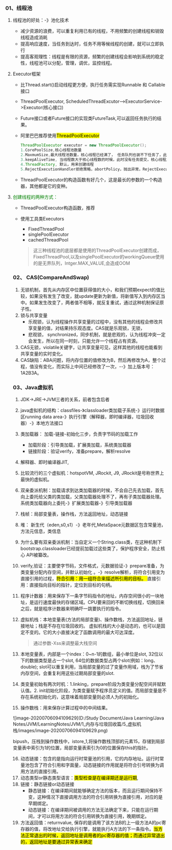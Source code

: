 ### 01、线程池

1. 线程池的好处：-》池化技术
   * 减少资源的浪费，可以重复利用已有的线程，不用频繁的创建线程和销毁线程造成消耗
   * 提高响应速度，当任务到达时，任务不用等候线程的创建，就可以立即执行
   * 提高客观理性：线程是有限的资源，频繁的创建线程会影响到系统的稳定性，线程池可以分配，管理，调优，监控线程。

2. Executor框架

   * 比Thread.start()启动线程更方便，执行任务需实现Runnable 和 Callable接口

   * ThreadPoolExecutor, ScheduledThreadExcutor-->ExecutorService->Executor(核心接口)

   * Future接口或者Future接口的实现类FutureTask,可以返回任务执行的结果。

   * 阿里巴巴推荐使用<mark>ThreadPoolExecutor</mark>

     ```java
     ThreadPoolExecutor executor = new ThreadPoolExecutor();
     1.CorePoolSize,核心线程池数量
     2.MaxmumSize,最大线程池数量，核心线程已经满了， 任务队列也装不下任务了，此时就会使用最大线程池数量。
     3.keepAliveTime, 当线程数大于核心线程数的时候，此时没有任务提交，核心线程之外的空闲线程在keepAlive时间之后才会被销毁。
     4.ThreadFactory, 默认，用来创建线程
     5.RejectExecutionHandler拒绝策略，abortPolicy，抛出异常，RejectExecutorException,     
     ```

   * ThreadPoolExecutor的构造函数有好几个，这是最长的参数的一个构造器，其他都是它的变种。
   
3. <font color = green>创建线程的两种方式：</font>
   
   * ThreadPoolExecutor构造函数，推荐
   
   * 使用工具类Executors
   
     * FixedThreadPool
     * singlePoolExecutor
     * cachedThreadPool
   
     >这三种线程池的底层都是使用的ThreadPoolExecutor创建而成，FixedThreadPool,以及singlePoolExecutor的workingQueue使用的是无界队列，Intger.MAX_VALUE,会造成OOM
   
   ### 02、 CAS(CompareAndSwap)
   
   1. 无锁机制，首先从内存区中位置获得值的大小，和我们预期expect的值比较，如果没有发生了改变，就update更新为新值，将新值写入到内存区当中。如果发生改变了，两者值不相等，就反复重试，通过这种机制保证原子性。
   2. 锁与共享变量
      * 乐观锁，认为线程操作共享变量的过程中，没有其他的线程会修改共享变量的值，对结果持乐观态度。CAS就是乐观锁，无锁，
      * 悲观锁， synchronized，同步机制，就是悲观的，认为线程冲突一定会发生，所以在同一时刻，只能允许一个线程占有资源。
   3. CAS无锁，violatile关键字，让共享变量可见，这样其他的线程也能看到共享变量的实时变化。
   4. CAS缺陷：ABA问题，将内存位置的值修改为B，然后再修改为A，整个过程，值没有变化，而实际上中间已经修改了一次，--》加上版本号：1A2B3A。
   
   ### 03、Java虚拟机
   
   1. JDK->JRE->JVM三者的关系，前者包含后者
   
   2. java虚拟机的结构：classfiles-》classloader类加载子系统-》运行时数据区running data area-》执行引擎（解释器，即时编译器，垃圾回收器）-》本地方法接口
   
   3. 类加载器： 加载-链接-初始化三步，负责字节码的加载工作
   
      * 加载阶段：引导类加载，扩展类加载，系统类加载器
      * 链接阶段：验证verify，准备prepare，解析resolve
   
   4. 解释器、即时编译器JIT,
   
   5. 比较流行的三个虚拟机：hotspotVM, JRockit, J9, JRockit是号称世界上最快的虚拟机。
   
   6. 双亲委派机制：加载请求到达类加载器的时候，不会自己先去加载，首先向上委托给父类的类加载，父类加载器处理不了，再有子类加载器处理。系统类加载器向上委托-》扩展类加载器-》引导类加载器
   
   7. 栈帧：局部变量表，操作栈，方法返回地址，动态链接
   
   8. 堆： 新生代（eden,s0,s1）-》老年代,MetaSpace元数据区包含常量池，方法元信息，类信息
   
   9. 为什么要有双亲委派机制：当自定义一个String.class类，在这种机制下 bootstrap.classloader已经提前加载过这些类了，保护程序安全，防止核心 API被纂改。
   
   10. verify,验证：主要使字节码，文件格式，元数据验证-》prepare准备，为类变量分配内存空间，并默认初始化 。-》resolve解析，将符合引用变为直接引用的过程，<mark>符合引用：用一组符合来描述所引用的目标。 </mark>直接引用：直接指向目标的指针，定位到目标的句柄。
   
   11. 程序计数器：用来保存下一条字节码指令的地址，内存空间很小的一块地址，是运行速度最快的存储区域。CPU要来回的不断切换线程，切换回来之后，就是程序计数器来明确吓一跳要执行的指令。
   
   12. 虚拟机栈：本地变量表(方法的局部变量)、操作数栈，方法返回地址，链接地址；栈是不存在垃圾回收的。 虚拟机栈的大小是动态的，也可以是固定不变的。它的大小直接决定了函数调用的最大可达深度。
   
       >通过参数-Xss来调整最大栈空间
   
   13. 本地变量表，内部是一个index：0~n-1的数组，最小单位是slot, 32位以下的数据类型是占一个slot, 64位的数据类型占两个slot(例如：long、double); slot可以重复利用，当局部变量的过了变量作用域，栈为了节省内存空间，会重复利用这些过期局部变量的slot.
   
   14. 类变量初始有两次时机：1.linking，prepare阶段为类变量分配空间并赋默认值。2. init初始化阶段，为类变量赋予程序员定义的值。而局部变量是不存在系统初始化的，这意味着局部变量则必须人为的初始化。
   
   15. 操作数栈：用来保存计算过程中的中间结果。
   
   ![image-20200706094109629](D:/Study Document/Java Learning/Java Notes/JVM/LearningNotes/JVM/1_内存与垃圾回收篇/5_虚拟机栈/images/image-20200706094109629.png)
   
   bipush，压栈到操作数栈中，istore_1,将操作数栈顶部的元素15，存储到局部变量表中索引为1的位置，局部变量表索引为0的位置保存this的指针。
   
   16. 动态链接：包含的是指向运行时常量池的引用，它的内存地址。运行时常量池包含了符合引用和字面量，动态链接的作用就是将符合引号转换为调用方法的直接引用。
   17. 动态类型or静态类型语言：<mark>类型检查是在编译期还是运行期</mark>, 
   18. 链接：静态链接or动态链接
       * 静态链接：在编译期间就能够确定方法的版本，而且运行期间保持不变，这种情况下直接调用方法的符合引用转换为直接引用，对应的是早期绑定。
       * 动态链接：在编译期间被调用的方法无法确定下来，只能在运行期间，才可以将用方法的符合引用转换为直接引用，晚期绑定。
   19. 方法返回值：returnvalue, 保存的是调用了该方法B的上一级方法A的pc寄存器的值，将改地址交给执行引擎，就能执行A方法的下一条指令。<mark>当方法正常退出的时候，返回地址是调用者的pc寄存器的值；而通过异常退出的，返回地址是要通过异常表来确定</mark>
   
   
   

